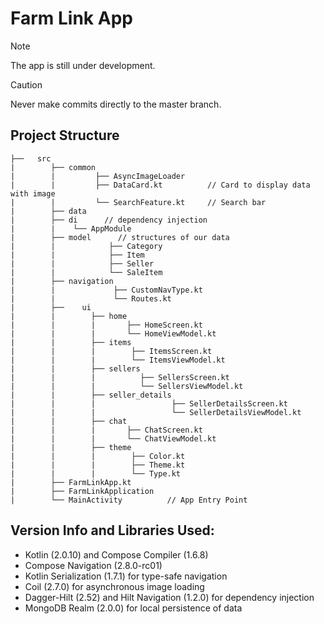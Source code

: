 # Farm Link App

> [!NOTE]
> The app is still under development.


> [!CAUTION]
> Never make commits directly to the master branch.


## Project Structure

```
├──   src
|        ├── common
|        |         ├── AsyncImageLoader
|        |         ├── DataCard.kt          // Card to display data with image
|        |         └── SearchFeature.kt     // Search bar
|        ├── data
|        ├── di      // dependency injection
|        |    └── AppModule
|        ├── model      // structures of our data
|        |            ├── Category
|        |            ├── Item
|        |            ├── Seller
|        |            └── SaleItem
|        ├── navigation   
|        |             ├── CustomNavType.kt
|        |             └── Routes.kt
|        ├──    ui
|        |        ├── home   
|        |        |       ├── HomeScreen.kt
|        |        |       └── HomeViewModel.kt
|        |        ├── items   
|        |        |        ├── ItemsScreen.kt
|        |        |        └── ItemsViewModel.kt
|        |        ├── sellers   
|        |        |          ├── SellersScreen.kt
|        |        |          └── SellersViewModel.kt
|        |        ├── seller_details   
|        |        |                 ├── SellerDetailsScreen.kt
|        |        |                 └── SellerDetailsViewModel.kt
|        |        ├── chat
|        |        |       ├── ChatScreen.kt
|        |        |       └── ChatViewModel.kt
|        |        ├── theme
|        |        |        ├── Color.kt
|        |        |        ├── Theme.kt
|        |        |        └── Type.kt
|        ├── FarmLinkApp.kt
|        ├── FarmLinkApplication
|        └── MainActivity          // App Entry Point
```

## Version Info and Libraries Used:
- Kotlin (2.0.10) and Compose Compiler (1.6.8)
- Compose Navigation (2.8.0-rc01)
- Kotlin Serialization (1.7.1) for type-safe navigation
- Coil (2.7.0) for asynchronous image loading
- Dagger-Hilt (2.52) and Hilt Navigation (1.2.0) for dependency injection
- MongoDB Realm (2.0.0) for local persistence of data
 
